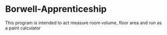 # Borwell-Apprenticeship
This program is intended to act measure room volume, floor area and run as a paint calculator
